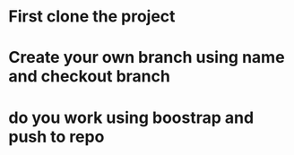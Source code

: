 # First clone the project
# Create your own branch using name and checkout branch
# do you work using boostrap and push to repo

